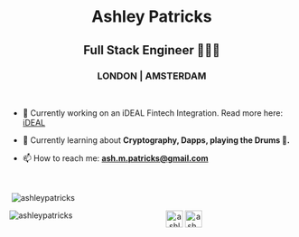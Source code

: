 <h1 align="center">Ashley Patricks</h1>
<h2 align="center">Full Stack Engineer 👨🏿‍💻</h2>
<h3 align="center">LONDON | AMSTERDAM</h3>
<br />

- 🔭 Currently working on an iDEAL Fintech Integration. Read more here: [iDEAL](https://www.ideal.nl/en/)

- 🌱 Currently learning about **Cryptography, Dapps, playing the Drums 🥁.**

- 📫 How to reach me: **ash.m.patricks@gmail.com**

<br />


<p>&nbsp;<img align="center" src="https://github-readme-stats.vercel.app/api?username=ashleypatricks&show_icons=true" alt="ashleypatricks" /></p><p><img align="left" src="https://github-readme-stats.vercel.app/api/top-langs/?username=ashleypatricks&layout=compact&hide=html" alt="ashleypatricks" /></p>

<p align="center">
<a href="https://linkedin.com/in/ashleypatricks" target="blank"><img align="center" src="https://cdn.jsdelivr.net/npm/simple-icons@3.0.1/icons/linkedin.svg" alt="ashleypatricks" height="30" width="30" /></a>
<a href="https://instagram.com/ash_patricks" target="blank"><img align="center" src="https://cdn.jsdelivr.net/npm/simple-icons@3.0.1/icons/instagram.svg" alt="ash_patricks" height="30" width="30" /></a>
</p>


[website]: https://ashleypatricks.com
[instagram]: https://instagram.com/ash_patricks
[linkedin]: https://linkedin.com/in/ashleypatricks
